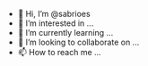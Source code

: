- 👋 Hi, I’m @sabrioes
- 👀 I’m interested in ...
- 🌱 I’m currently learning ...
- 💞️ I’m looking to collaborate on ...
- 📫 How to reach me ...

<!---
sabrioes/sabrioes is a ✨ special ✨ repository because its `README.md` (this file) appears on your GitHub profile.
You can click the Preview link to take a look at your changes.
--->
